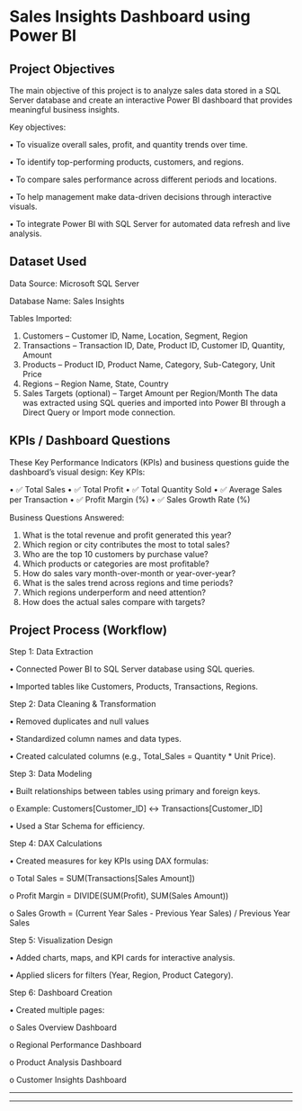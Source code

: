 # Sales Insights Dashboard using Power BI
## Project Objectives

The main objective of this project is to analyze sales data stored in a SQL Server database and create an interactive Power BI dashboard that provides meaningful business insights.

Key objectives:

•	To visualize overall sales, profit, and quantity trends over time.

•	To identify top-performing products, customers, and regions.

•	To compare sales performance across different periods and locations.

•	To help management make data-driven decisions through interactive visuals.

•	To integrate Power BI with SQL Server for automated data refresh and live analysis.

## Dataset Used

Data Source: Microsoft SQL Server

Database Name: Sales Insights

Tables Imported:

1.	Customers – Customer ID, Name, Location, Segment, Region
2.	Transactions – Transaction ID, Date, Product ID, Customer ID, Quantity, Amount
3.	Products – Product ID, Product Name, Category, Sub-Category, Unit Price
4.	Regions – Region Name, State, Country
5.	Sales Targets (optional) – Target Amount per Region/Month
The data was extracted using SQL queries and imported into Power BI through a Direct Query or Import mode connection.

## KPIs / Dashboard Questions

These Key Performance Indicators (KPIs) and business questions guide the dashboard’s visual design:
Key KPIs:

•	✅ Total Sales
•	✅ Total Profit
•	✅ Total Quantity Sold
•	✅ Average Sales per Transaction
•	✅ Profit Margin (%)
•	✅ Sales Growth Rate (%)

Business Questions Answered:

1.	What is the total revenue and profit generated this year?
2.	Which region or city contributes the most to total sales?
3.	Who are the top 10 customers by purchase value?
4.	Which products or categories are most profitable?
5.	How do sales vary month-over-month or year-over-year?
6.	What is the sales trend across regions and time periods?
7.	Which regions underperform and need attention?
8.	How does the actual sales compare with targets?

## Project Process (Workflow)

Step 1: Data Extraction

•	Connected Power BI to SQL Server database using SQL queries.

•	Imported tables like Customers, Products, Transactions, Regions.

Step 2: Data Cleaning & Transformation


•	Removed duplicates and null values

•	Standardized column names and data types.

•	Created calculated columns (e.g., Total_Sales = Quantity * Unit Price).

Step 3: Data Modeling

•	Built relationships between tables using primary and foreign keys.

o	Example: Customers[Customer_ID] ↔ Transactions[Customer_ID]

•	Used a Star Schema for efficiency.

Step 4: DAX Calculations

•	Created measures for key KPIs using DAX formulas:

o	Total Sales = SUM(Transactions[Sales Amount])

o	Profit Margin = DIVIDE(SUM(Profit), SUM(Sales Amount))

o	Sales Growth = (Current Year Sales - Previous Year Sales) / Previous Year Sales

Step 5: Visualization Design

•	Added charts, maps, and KPI cards for interactive analysis.

•	Applied slicers for filters (Year, Region, Product Category).

Step 6: Dashboard Creation

•	Created multiple pages:

o	Sales Overview Dashboard

o	Regional Performance Dashboard

o	Product Analysis Dashboard

o	Customer Insights Dashboard
________________________________________

________________________________________

